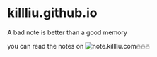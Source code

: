 # killliu.github.io

A bad note is better than a good memory

you can read the notes on ![note.killliu.com](https://note.killliu.com):fire::fire::fire: